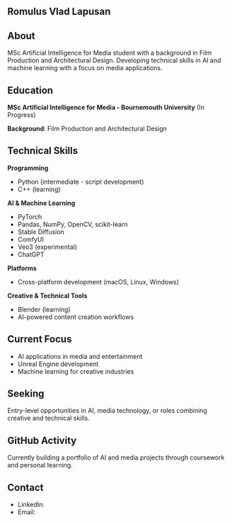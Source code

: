 ## Romulus Vlad Lapusan

## About

MSc Artificial Intelligence for Media student with a background in Film Production and Architectural Design. Developing technical skills in AI and machine learning with a focus on media applications.

## Education

**MSc Artificial Intelligence for Media - Bournemouth University** (In Progress)

**Background**: Film Production and Architectural Design

## Technical Skills

**Programming**
- Python (intermediate - script development)
- C++ (learning)

**AI & Machine Learning**
- PyTorch
- Pandas, NumPy, OpenCV, scikit-learn
- Stable Diffusion
- ComfyUI
- Veo3 (experimental)
- ChatGPT

**Platforms**
- Cross-platform development (macOS, Linux, Windows)

**Creative & Technical Tools**
- Blender (learning)
- AI-powered content creation workflows

## Current Focus

- AI applications in media and entertainment
- Unreal Engine development
- Machine learning for creative industries

## Seeking

Entry-level opportunities in AI, media technology, or roles combining creative and technical skills.

## GitHub Activity

Currently building a portfolio of AI and media projects through coursework and personal learning.

## Contact

- LinkedIn:
- Email: 
